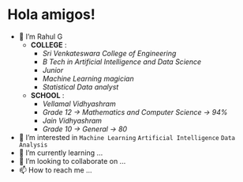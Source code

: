 # Hola amigos!

* 👋 I’m Rahul G 
  * **COLLEGE** : 
    * *_Sri Venkateswara College of Engineering_* 
    * *_B Tech in Artificial Intelligence and Data Science_*
    * *_Junior_*
    * *_Machine Learning magician_*
    * *_Statistical Data analyst_*
  * **SCHOOL** :
    * *_Vellamal Vidhyashram_* 
    * *_Grade 12 -> Mathematics and Computer Science -> 94%_* 
    * *_Jain Vidhyashram_*
    * *_Grade 10 -> General -> 80_*
* 👀 I’m interested in ```Machine Learning``` ```Artificial Intelligence``` ```Data Analysis``` 
* 🌱 I’m currently learning ...
* 💞️ I’m looking to collaborate on ...
* 📫 How to reach me ...

<!---
Rahul040202/Rahul040202 is a ✨ special ✨ repository because its `README.md` (this file) appears on your GitHub profile.
You can click the Preview link to take a look at your changes.
--->
